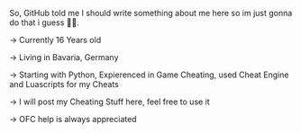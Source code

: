 So, GitHub told me I should write something about me here so im just gonna do that i guess  🤷‍♂️.

-> Currently 16 Years old

-> Living in Bavaria, Germany

-> Starting with Python, Expierenced in Game Cheating, used Cheat Engine and Luascripts for my Cheats

-> I will post my Cheating Stuff here, feel free to use it

-> OFC help is always appreciated
